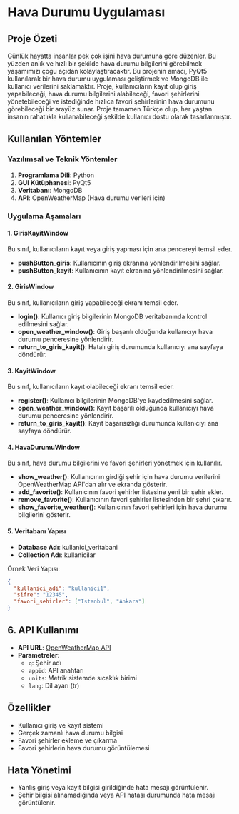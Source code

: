 # Hava Durumu Uygulaması

## Proje Özeti

Günlük hayatta insanlar pek çok işini hava durumuna göre düzenler. Bu yüzden anlık ve hızlı bir şekilde hava durumu bilgilerini görebilmek yaşamımızı çoğu açıdan kolaylaştıracaktır. Bu projenin amacı, PyQt5 kullanılarak bir hava durumu uygulaması geliştirmek ve MongoDB ile kullanıcı verilerini saklamaktır. Proje, kullanıcıların kayıt olup giriş yapabileceği, hava durumu bilgilerini alabileceği, favori şehirlerini yönetebileceği ve istediğinde hızlıca favori şehirlerinin hava durumunu görebileceği bir arayüz sunar. Proje tamamen Türkçe olup, her yaştan insanın rahatlıkla kullanabileceği şekilde kullanıcı dostu olarak tasarlanmıştır.

## Kullanılan Yöntemler

### Yazılımsal ve Teknik Yöntemler
1. **Programlama Dili**: Python
2. **GUI Kütüphanesi**: PyQt5
3. **Veritabanı**: MongoDB
4. **API**: OpenWeatherMap (Hava durumu verileri için)

### Uygulama Aşamaları

#### 1. GirisKayitWindow
Bu sınıf, kullanıcıların kayıt veya giriş yapması için ana pencereyi temsil eder.
- **pushButton_giris**: Kullanıcının giriş ekranına yönlendirilmesini sağlar.
- **pushButton_kayit**: Kullanıcının kayıt ekranına yönlendirilmesini sağlar.

#### 2. GirisWindow
Bu sınıf, kullanıcıların giriş yapabileceği ekranı temsil eder.
- **login()**: Kullanıcı giriş bilgilerinin MongoDB veritabanında kontrol edilmesini sağlar.
- **open_weather_window()**: Giriş başarılı olduğunda kullanıcıyı hava durumu penceresine yönlendirir.
- **return_to_giris_kayit()**: Hatalı giriş durumunda kullanıcıyı ana sayfaya döndürür.

#### 3. KayitWindow
Bu sınıf, kullanıcıların kayıt olabileceği ekranı temsil eder.
- **register()**: Kullanıcı bilgilerinin MongoDB'ye kaydedilmesini sağlar.
- **open_weather_window()**: Kayıt başarılı olduğunda kullanıcıyı hava durumu penceresine yönlendirir.
- **return_to_giris_kayit()**: Kayıt başarısızlığı durumunda kullanıcıyı ana sayfaya döndürür.

#### 4. HavaDurumuWindow
Bu sınıf, hava durumu bilgilerini ve favori şehirleri yönetmek için kullanılır.
- **show_weather()**: Kullanıcının girdiği şehir için hava durumu verilerini OpenWeatherMap API'dan alır ve ekranda gösterir.
- **add_favorite()**: Kullanıcının favori şehirler listesine yeni bir şehir ekler.
- **remove_favorite()**: Kullanıcının favori şehirler listesinden bir şehri çıkarır.
- **show_favorite_weather()**: Kullanıcının favori şehirleri için hava durumu bilgilerini gösterir.

#### 5. Veritabanı Yapısı
- **Database Adı**: kullanici_veritabani
- **Collection Adı**: kullanicilar

Örnek Veri Yapısı:
```json
{
  "kullanici_adi": "kullanici1",
  "sifre": "12345",
  "favori_sehirler": ["Istanbul", "Ankara"]
}
```
## 6. API Kullanımı

- **API URL**: [OpenWeatherMap API](https://api.openweathermap.org/data/2.5/weather)
- **Parametreler**:
  - `q`: Şehir adı
  - `appid`: API anahtarı
  - `units`: Metrik sistemde sıcaklık birimi
  - `lang`: Dil ayarı (tr)

## Özellikler

- Kullanıcı giriş ve kayıt sistemi
- Gerçek zamanlı hava durumu bilgisi
- Favori şehirler ekleme ve çıkarma
- Favori şehirlerin hava durumu görüntülemesi

## Hata Yönetimi

- Yanlış giriş veya kayıt bilgisi girildiğinde hata mesajı görüntülenir.
- Şehir bilgisi alınamadığında veya API hatası durumunda hata mesajı görüntülenir.





